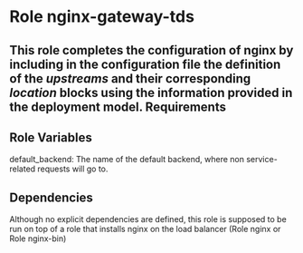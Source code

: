Role nginx-gateway-tds
=========

This role completes the configuration of nginx by including in the configuration file the definition of the *upstreams* and their corresponding *location* blocks
using the information provided in the deployment model.
Requirements
------------


Role Variables
--------------

default\_backend: The name of the default backend, where non service-related requests will go to.

Dependencies
------------

Although no explicit dependencies are defined, this role is supposed to be run on top of a role that installs nginx on the load balancer (Role nginx or Role nginx-bin)

